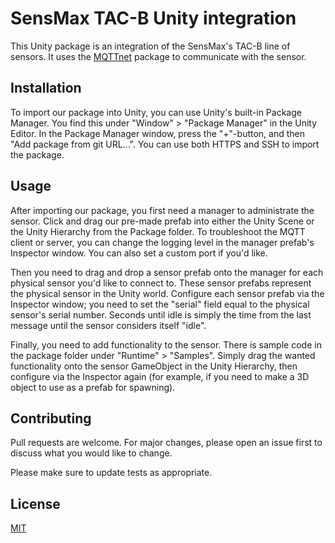 # SensMax TAC-B Unity integration

This Unity package is an integration of the SensMax's TAC-B line of sensors. It uses the [MQTTnet](https://github.com/dotnet/MQTTnet) package to communicate with the sensor.

## Installation

To import our package into Unity, you can use Unity's built-in Package Manager. You find this under "Window" > "Package Manager" in the Unity Editor. In the Package Manager window, press the "+"-button, and then "Add package from git URL...". You can use both HTTPS and SSH to import the package.

## Usage

After importing our package, you first need a manager to administrate the sensor. Click and drag our pre-made prefab into either the Unity Scene or the Unity Hierarchy from the Package folder. To troubleshoot the MQTT client or server, you can change the logging level in the manager prefab's Inspector window. You can also set a custom port if you'd like.

Then you need to drag and drop a sensor prefab onto the manager for each physical sensor you'd like to connect to. These sensor prefabs represent the physical sensor in the Unity world. Configure each sensor prefab via the Inspector window; you need to set the "serial" field equal to the physical sensor's serial number. Seconds until idle is simply the time from the last message until the sensor considers itself "idle".

Finally, you need to add functionality to the sensor. There is sample code in the package folder under "Runtime" > "Samples". Simply drag the wanted functionality onto the sensor GameObject in the Unity Hierarchy, then configure via the Inspector again (for example, if you need to make a 3D object to use as a prefab for spawning).

## Contributing

Pull requests are welcome. For major changes, please open an issue first to discuss what you would like to change.

Please make sure to update tests as appropriate.

## License

[MIT](https://choosealicense.com/licenses/mit/)